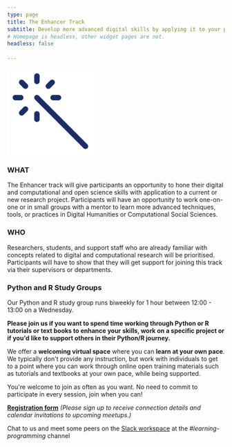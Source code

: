 ```yaml
---
type: page
title: The Enhancer Track
subtitle: Develop more advanced digital skills by applying it to your project
# Homepage is headless, other widget pages are not.
headless: false

---
```

<img src="enhance-icon.svg" width="200px">

### WHAT

The Enhancer track will give participants an opportunity to hone their digital and computational and open science skills with application to a current or new research project. Participants will have an opportunity to work one-on-one or in small groups with a mentor to learn more advanced techniques, tools, or practices in Digital Humanities or Computational Social Sciences.

### WHO

Researchers, students, and support staff who are already familiar with concepts related to digital and computational research will be prioritised. Participants will have to show that they will get support for joining this track via their supervisors or departments. 


### Python and R Study Groups

Our Python and R study group runs biweekly for 1 hour between 12:00 - 13:00 on a Wednesday.

__Please join us if you want to spend time working through Python or R tutorials or text books to  enhance your skills, work on a specific project or if you'd like to support others in their Python/R journey.__

We offer a __welcoming virtual space__ where you can __learn at your own pace__. We typically don't provide any instruction, but work with individuals to get to a point where you can work through online open training materials such as tutorials and textbooks at your own pace, while being supported.

You're welcome to join as often as you want. No need to commit to participate in every session, join when you can!


__[Registration form](https://forms.gle/EWvHp48pkVpk4i6i8)__ _(Please sign up to receive connection details and calendar invitations to upcoming meetups.)_

Chat to us and meet some peers on the [Slack workspace](https://escalator.sadilar.org/post/connect-with-the-community/) at the _#learning-programming_ channel



